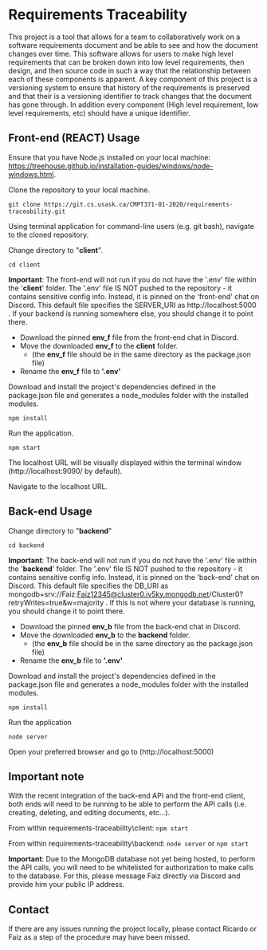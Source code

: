 # Requirements Traceability
This project is a tool that allows for a team to collaboratively work on a software requirements document and be able to see and how the document changes over time. This software allows for users to make high level requirements that can be broken down into low level requirements, then design, and then source code in such a way that the relationship between each of these components is apparent. A key component of this project is a versioning system to ensure that history of the requirements is preserved and that their is a versioning identifier to track changes that the document has gone through. In addition every component (High level requirement, low level requirements, etc) should have a unique identifier.
## Front-end (REACT) Usage

Ensure that you have Node.js installed on your local machine: https://treehouse.github.io/installation-guides/windows/node-windows.html.

Clone the repository to your local machine.

`git clone https://git.cs.usask.ca/CMPT371-01-2020/requirements-traceability.git`

Using terminal application for command-line users (e.g. git bash), navigate to the cloned repository.

Change directory to "**client**".

`cd client`

**Important**: The front-end will not run if you do not have the '.env' file within the '**client**' folder. The '.env' file IS NOT pushed to the repository - it contains sensitive config info. Instead, it is pinned on the 'front-end' chat on Discord.
This default file specifies the SERVER_URI as http://localhost:5000 . If your backend is running somewhere else, you should change it to point there.

- Download the pinned **env_f** file from the front-end chat in Discord.
- Move the downloaded **env_f** to the **client** folder.
  - (the **env_f** file should be in the same directory as the package.json file)
- Rename the **env_f** file to **'.env'**

Download and install the project's dependencies defined in the package.json file and generates a node_modules folder with the installed modules.

`npm install`

Run the application.

`npm start`

The localhost URL will be visually displayed within the terminal window (http://localhost:9090/ by default).

Navigate to the localhost URL.

## Back-end Usage

Change directory to "**backend**"

`cd backend`

**Important**: The back-end will not run if you do not have the '.env' file within the '**backend**' folder. The '.env' file IS NOT pushed to the repository - it contains sensitive config info. Instead, it is pinned on the
'back-end' chat on Discord. This default file specifies the DB_URI as mongodb+srv://Faiz:Faiz12345@cluster0.iv5ky.mongodb.net/Cluster0?retryWrites=true&w=majority . If this is not where your database is running, you should change it to point there.

- Download the pinned **env_b** file from the back-end chat in Discord.
- Move the downloaded **env_b** to the **backend** folder.
  - (the **env_b** file should be in the same directory as the package.json file)
- Rename the **env_b** file to **'.env'**

Download and install the project's dependencies defined in the package.json file and generates a node_modules folder with the installed modules.

`npm install`

Run the application

`node server`

Open your preferred browser and go to (http://localhost:5000)

## Important note

With the recent integration of the back-end API and the front-end client, both ends will need to be running to be able to perform the API calls (i.e. creating, deleting, and editing documents, etc...).

From within requirements-traceability\client: `npm start`

From within requirements-traceability\backend: `node server` or `npm start`

**Important**: Due to the MongoDB database not yet being hosted, to perform the API calls, you will need to be whitelisted for authorization to make calls to the database. For this, please message Faiz directly via Discord and provide him your public IP address.

## Contact

If there are any issues running the project locally, please contact Ricardo or Faiz as a step of the procedure may have been missed.
